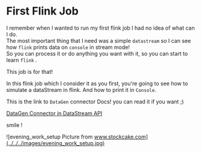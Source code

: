 # First Flink Job

I remember when I wanted to run my first flink job I had no idea of what can I do.\
The most important thing that I need was a simple `datastream` so I can see how `flink` prints data on `console` in stream mode!\
So you can process it or do anything you want with it, so you can start to learn `flink` .

This job is for that!

In this flink job which I consider it as you first, you're going to see how to simulate a dataStream in flink.
And how to print it in `Console`.

This is the link to `DataGen` connector Docs! you can read it if you want ;)

[DataGen Connector in DataStream API](https://nightlies.apache.org/flink/flink-docs-master/docs/connectors/datastream/datagen/)

smile !

![evening_work_setup Picture from www.stockcake.com](../../../images/evening_work_setup.jpg)